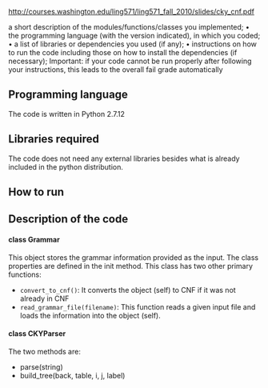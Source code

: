 http://courses.washington.edu/ling571/ling571_fall_2010/slides/cky_cnf.pdf

a short description of the modules/functions/classes you implemented;
• the programming language (with the version indicated), in which you coded;
• a list of libraries or dependencies you used (if any);
• instructions on how to run the code including those on how to install the dependencies
(if necessary);
Important: if your code cannot be run properly after following your instructions,
this leads to the overall fail grade automatically

## Programming language
The code is written in Python 2.7.12

## Libraries required
The code does not need any external libraries besides what is already included in the python distribution.

## How to run

## Description of the code
#### class Grammar
This object stores the grammar information provided as the input. The class properties are defined in the init method. This class has two other primary functions:
- ``convert_to_cnf()``: It converts the object (self) to CNF if it was not already in CNF
- ``read_grammar_file(filename)``: This function reads a given input file and loads the information into the object (self).

#### class CKYParser
The two methods are:
- parse(string)
- build_tree(back, table, i, j, label)
